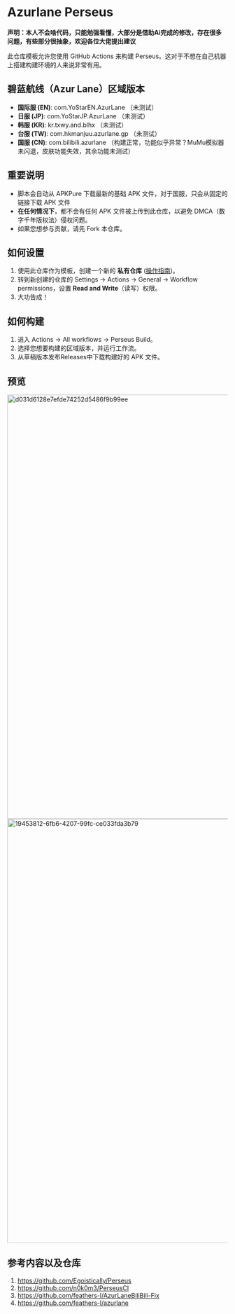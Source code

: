 # Azurlane Perseus

**声明：本人不会啥代码，只能勉强看懂，大部分是借助Ai完成的修改，存在很多问题，有些部分很抽象，欢迎各位大佬提出建议**

此仓库模板允许您使用 GitHub Actions 来构建 Perseus。这对于不想在自己机器上搭建构建环境的人来说非常有用。

## 碧蓝航线（Azur Lane）区域版本
- **国际服 (EN)**: com.YoStarEN.AzurLane （未测试）
- **日服 (JP)**: com.YoStarJP.AzurLane （未测试）
- **韩服 (KR)**: kr.txwy.and.blhx （未测试）
- **台服 (TW)**: com.hkmanjuu.azurlane.gp （未测试）
- **国服 (CN)**: com.bilibili.azurlane （构建正常，功能似乎异常？MuMu模拟器未闪退，皮肤功能失效，其余功能未测试）

## 重要说明
- 脚本会自动从 APKPure 下载最新的基础 APK 文件，对于国服，只会从固定的链接下载 APK 文件
- **在任何情况下**，都不会有任何 APK 文件被上传到此仓库，以避免 DMCA（数字千年版权法）侵权问题。
- 如果您想参与贡献，请先 Fork 本仓库。

## 如何设置
1.  使用此仓库作为模板，创建一个新的 **私有仓库** ([操作指南](https://docs.github.com/zh/repositories/creating-and-managing-repositories/creating-a-repository-from-a-template))。
2.  转到新创建的仓库的 Settings -> Actions -> General -> Workflow permissions，设置 **Read and Write**（读写）权限。
3.  大功告成！

## 如何构建
1.  进入 Actions -> All workflows -> Perseus Build。
2.  选择您想要构建的区域版本，并运行工作流。
3.  从草稿版本发布Releases中下载构建好的 APK 文件。

## 预览
<img width="1635" height="969" alt="d031d6128e7efde74252d5486f9b99ee" src="https://github.com/user-attachments/assets/45f6deb9-b9e7-41c3-9155-bc13a9e22d97" />
<img width="1635" height="969" alt="19453812-6fb6-4207-99fc-ce033fda3b79" src="https://github.com/user-attachments/assets/0e6f96d2-6027-4a70-9147-36b4d371e7cd" />

## 参考内容以及仓库
1. https://github.com/Egoistically/Perseus
2. https://github.com/n0k0m3/PerseusCI
3. https://github.com/feathers-l/AzurLaneBiliBili-Fix
4. https://github.com/feathers-l/azurlane
